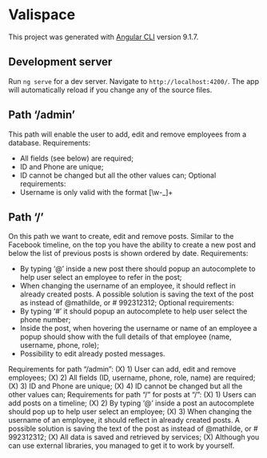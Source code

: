 # Valispace

This project was generated with [Angular CLI](https://github.com/angular/angular-cli) version 9.1.7.

## Development server

Run `ng serve` for a dev server. Navigate to `http://localhost:4200/`. The app will automatically reload if you change any of the source files.

## Path ‘/admin’
This path will enable the user to add, edit and remove employees from a database.
Requirements:
- All fields (see below) are required;
- ID and Phone are unique;
- ID cannot be changed but all the other values can;
Optional requirements:
- Username is only valid with the format [\w-_]+

## Path ‘/’
On this path we want to create, edit and remove posts. Similar to the Facebook timeline, on
the top you have the ability to create a new post and below the list of previous posts is
shown ordered by date.
Requirements:
- By typing ‘@’ inside a new post there should popup an autocomplete to help user
select an employee to refer in the post;
- When changing the username of an employee, it should reflect in already created
posts. A possible solution is saving the text of the post as <employee id=”1”
field=”username”></employee> instead of @mathilde, or # 992312312;
Optional requirements:
- By typing ‘#’ it should popup an autocomplete to help user select the phone number;
- Inside the post, when hovering the username or name of an employee a popup
should show with the full details of that employee (name, username, phone, role);
- Possibility to edit already posted messages.

Requirements for path “/admin”:
(X) 1) User can add, edit and remove employees;
(X) 2) All fields (ID, username, phone, role, name) are required;
(X) 3) ID and Phone are unique;
(X) 4) ID cannot be changed but all the other values can;
Requirements for path “/” for posts at “/”:
(X) 1) Users can add posts on a timeline;
(X) 2) By typing ‘@’ inside a post an autocomplete should pop up to help user select an
employee;
(X) 3) When changing the username of an employee, it should reflect in already created
posts. A possible solution is saving the text of the post as <employee id=”1”
field=”username”></employee> instead of @mathilde, or # 992312312;
(X) All data is saved and retrieved by services;
(X) Although you can use external libraries, you managed to get it to work by yourself.
